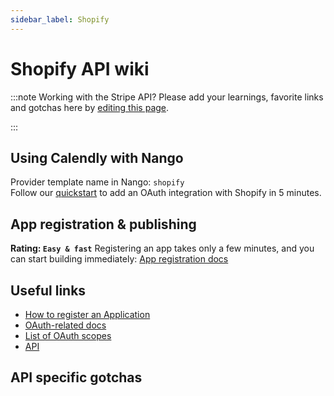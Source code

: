 ```yaml
---
sidebar_label: Shopify
---
```


# Shopify API wiki

:::note Working with the Stripe API?
Please add your learnings, favorite links and gotchas here by [editing this page](https://github.com/nangohq/nango/tree/master/docs/docs/providers/shopify.md).

:::

## Using Calendly with Nango

Provider template name in Nango: `shopify`  
Follow our [quickstart](../quickstart.md) to add an OAuth integration with Shopify in 5 minutes.

## App registration & publishing

**Rating: `Easy & fast`**
Registering an app takes only a few minutes, and you can start building immediately: [App registration docs](https://shopify.dev/docs/apps/auth/oauth/getting-started#step-1-retrieve-client-credentials)



## Useful links

- [How to register an Application](https://shopify.dev/docs/apps/auth/oauth/getting-started#step-1-retrieve-client-credentials)
- [OAuth-related docs](https://shopify.dev/docs/apps/auth/oauth)
- [List of OAuth scopes](https://shopify.dev/docs/api/usage/access-scopes#authenticated-access-scopes)
- [API](https://shopify.dev/docs/api/admin)


## API specific gotchas

